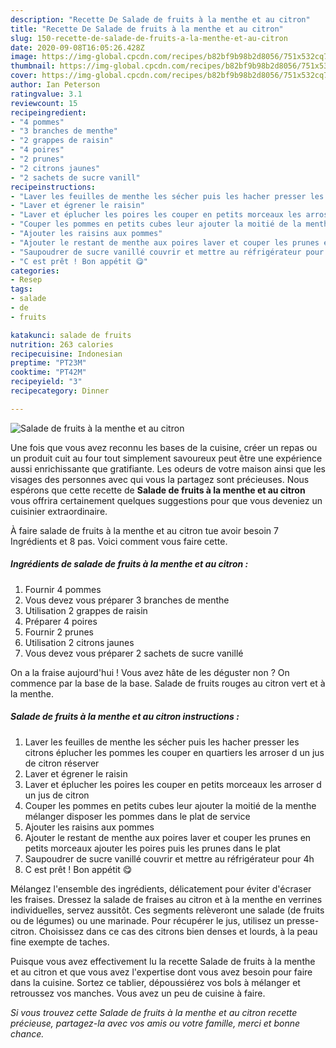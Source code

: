```yaml
---
description: "Recette De Salade de fruits à la menthe et au citron"
title: "Recette De Salade de fruits à la menthe et au citron"
slug: 150-recette-de-salade-de-fruits-a-la-menthe-et-au-citron
date: 2020-09-08T16:05:26.428Z
image: https://img-global.cpcdn.com/recipes/b82bf9b98b2d8056/751x532cq70/salade-de-fruits-a-la-menthe-et-au-citron-photo-principale-de-la-recette.jpg
thumbnail: https://img-global.cpcdn.com/recipes/b82bf9b98b2d8056/751x532cq70/salade-de-fruits-a-la-menthe-et-au-citron-photo-principale-de-la-recette.jpg
cover: https://img-global.cpcdn.com/recipes/b82bf9b98b2d8056/751x532cq70/salade-de-fruits-a-la-menthe-et-au-citron-photo-principale-de-la-recette.jpg
author: Ian Peterson
ratingvalue: 3.1
reviewcount: 15
recipeingredient:
- "4 pommes"
- "3 branches de menthe"
- "2 grappes de raisin"
- "4 poires"
- "2 prunes"
- "2 citrons jaunes"
- "2 sachets de sucre vanill"
recipeinstructions:
- "Laver les feuilles de menthe les sécher puis les hacher presser les citrons éplucher les pommes les couper en quartiers les arroser d un jus de citron réserver"
- "Laver et égrener le raisin"
- "Laver et éplucher les poires les couper en petits morceaux les arroser d un jus de citron"
- "Couper les pommes en petits cubes leur ajouter la moitié de la menthe mélanger disposer les pommes dans le plat de service"
- "Ajouter les raisins aux pommes"
- "Ajouter le restant de menthe aux poires laver et couper les prunes en petits morceaux ajouter les poires puis les prunes dans le plat"
- "Saupoudrer de sucre vanillé couvrir et mettre au réfrigérateur pour 4h"
- "C est prêt ! Bon appétit 😋"
categories:
- Resep
tags:
- salade
- de
- fruits

katakunci: salade de fruits 
nutrition: 263 calories
recipecuisine: Indonesian
preptime: "PT23M"
cooktime: "PT42M"
recipeyield: "3"
recipecategory: Dinner

---
```



![Salade de fruits à la menthe et au citron](https://img-global.cpcdn.com/recipes/b82bf9b98b2d8056/751x532cq70/salade-de-fruits-a-la-menthe-et-au-citron-photo-principale-de-la-recette.jpg)

Une fois que vous avez reconnu les bases de la cuisine, créer un repas ou un produit cuit au four tout simplement savoureux peut être une expérience aussi enrichissante que gratifiante. Les odeurs de votre maison ainsi que les visages des personnes avec qui vous la partagez sont précieuses. Nous espérons que cette recette de <strong> Salade de fruits à la menthe et au citron </strong> vous offrira certainement quelques suggestions pour que vous deveniez un cuisinier extraordinaire.

<!--inarticleads1-->

À faire salade de fruits à la menthe et au citron tue avoir besoin 7 Ingrédients et 8 pas. Voici comment vous faire cette.

##### Ingrédients de salade de fruits à la menthe et au citron :

1. Fournir 4 pommes
1. Vous devez vous préparer 3 branches de menthe
1. Utilisation 2 grappes de raisin
1. Préparer 4 poires
1. Fournir 2 prunes
1. Utilisation 2 citrons jaunes
1. Vous devez vous préparer 2 sachets de sucre vanillé


On a la fraise aujourd&#39;hui ! Vous avez hâte de les déguster non ? On commence par la base de la base. Salade de fruits rouges au citron vert et à la menthe. 

<!--inarticleads2-->

##### Salade de fruits à la menthe et au citron instructions :

1. Laver les feuilles de menthe les sécher puis les hacher presser les citrons éplucher les pommes les couper en quartiers les arroser d un jus de citron réserver
1. Laver et égrener le raisin
1. Laver et éplucher les poires les couper en petits morceaux les arroser d un jus de citron
1. Couper les pommes en petits cubes leur ajouter la moitié de la menthe mélanger disposer les pommes dans le plat de service
1. Ajouter les raisins aux pommes
1. Ajouter le restant de menthe aux poires laver et couper les prunes en petits morceaux ajouter les poires puis les prunes dans le plat
1. Saupoudrer de sucre vanillé couvrir et mettre au réfrigérateur pour 4h
1. C est prêt ! Bon appétit 😋


Mélangez l&#39;ensemble des ingrédients, délicatement pour éviter d&#39;écraser les fraises. Dressez la salade de fraises au citron et à la menthe en verrines individuelles, servez aussitôt. Ces segments relèveront une salade (de fruits ou de légumes) ou une marinade. Pour récupérer le jus, utilisez un presse-citron. Choisissez dans ce cas des citrons bien denses et lourds, à la peau fine exempte de taches. 

<!--inarticleads1-->

<p>
Puisque vous avez effectivement lu la recette Salade de fruits à la menthe et au citron et que vous avez l'expertise dont vous avez besoin pour faire dans la cuisine. Sortez ce tablier, dépoussiérez vos bols à mélanger et retroussez vos manches. Vous avez un peu de cuisine à faire.
</p>

<p>
<i>Si vous trouvez cette Salade de fruits à la menthe et au citron recette précieuse, partagez-la avec vos amis ou votre famille, merci et bonne chance.</i>
</p>
